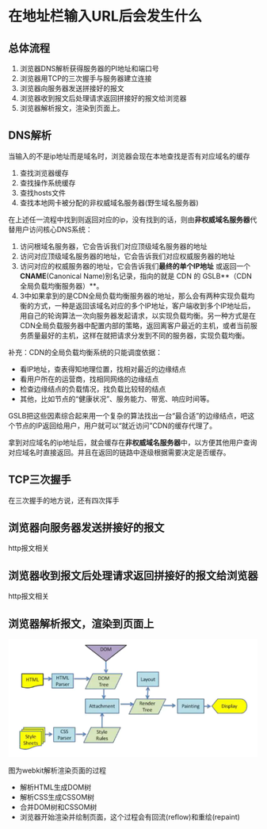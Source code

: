 # 在地址栏输入URL后会发生什么

## 总体流程

1. 浏览器DNS解析获得服务器的PI地址和端口号
2. 浏览器用TCP的三次握手与服务器建立连接
3. 浏览器向服务器发送拼接好的报文
4. 浏览器收到报文后处理请求返回拼接好的报文给浏览器
5. 浏览器解析报文，渲染到页面上。

## DNS解析

当输入的不是ip地址而是域名时，浏览器会现在本地查找是否有对应域名的缓存

1. 查找浏览器缓存
2. 查找操作系统缓存
3. 查找hosts文件
4. 查找本地网卡被分配的非权威域名服务器(野生域名服务器)

在上述任一流程中找到则返回对应的ip，没有找到的话，则由**非权威域名服务器**代替用户访问核心DNS系统：

1. 访问根域名服务器，它会告诉我们对应顶级域名服务器的地址
2. 访问对应顶级域名服务器的地址，它会告诉我们对应权威服务器的地址
3. 访问对应的权威服务器的地址，它会告诉我们**最终的单个IP地址** 或返回一个**CNAME**(Canonical Name)别名记录，指向的就是 CDN 的 GSLB**（CDN全局负载均衡服务器）**。
4. 3中如果拿到的是CDN全局负载均衡服务器的地址，那么会有两种实现负载均衡的方式，一种是返回该域名对应的多个IP地址，客户端收到多个IP地址后，用自己的轮询算法一次向服务器发起请求，以实现负载均衡。另一种方式是在CDN全局负载服务器中配置内部的策略，返回离客户最近的主机，或者当前服务质量最好的主机，这样在就把请求分发到不同的服务器，实现负载均衡。

补充：CDN的全局负载均衡系统的只能调度依据：

- 看IP地址，查表得知地理位置，找相对最近的边缘结点
- 看用户所在的运营商，找相同网络的边缘结点
- 检查边缘结点的负载情况，找负载比较轻的结点
- 其他，比如节点的“健康状况”、服务能力、带宽、响应时间等。

GSLB把这些因素综合起来用一个复杂的算法找出一台“最合适”的边缘结点，吧这个节点的IP返回给用户，用户就可以“就近访问”CDN的缓存代理了。

拿到对应域名的ip地址后，就会缓存在**非权威域名服务器**中，以方便其他用户查询对应域名时直接返回。并且在返回的链路中逐级根据需要决定是否缓存。

## TCP三次握手

在三次握手的地方说，还有四次挥手

## 浏览器向服务器发送拼接好的报文

http报文相关

## 浏览器收到报文后处理请求返回拼接好的报文给浏览器

http报文相关

## 浏览器解析报文，渲染到页面上

![解析报文渲染](./图片/解析报文渲染.png)

图为webkit解析渲染页面的过程

- 解析HTML生成DOM树
- 解析CSS生成CSSOM树
- 合并DOM树和CSSOM树
- 浏览器开始渲染并绘制页面，这个过程会有回流(reflow)和重绘(repaint)
















